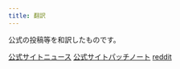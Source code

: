 ```yaml
---
title: 翻訳
---
```

公式の投稿等を和訳したものです。

[公式サイトニュース](/translate/news)
[公式サイトパッチノート](/translate/patch)
[reddit](/translate/reddit)
